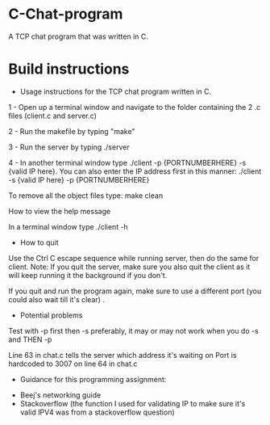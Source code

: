 # C-Chat-program
A TCP chat program that was written in C.

# Build instructions

* Usage instructions for the TCP chat program written in C.

1 - Open up a terminal window and navigate to the folder containing the 2 .c files (client.c and server.c)

2 - Run the makefile by typing "make" 

3 - Run the server by typing ./server

4 - In another terminal window  type ./client -p {PORTNUMBERHERE} -s {valid IP here}. You can also enter the IP address first in this manner: ./client -s {valid IP here} -p {PORTNUMBERHERE}


To remove all the object files type: make clean


How to view the help message 

In a terminal window type ./client -h

* How to quit 

Use the Ctrl C escape sequence while running server, then do the same for client.
Note: If you quit the server, make sure you also quit the client as it will keep running it the background if you don't. 

If you quit and run the program again, make sure to use a different port (you could also wait till it's clear) . 

* Potential problems

Test with -p first then -s preferably, it may or may not work when you do -s and THEN -p

Line 63 in chat.c tells the server which address it's waiting on
Port is hardcoded to 3007 on line 64 in chat.c

* Guidance for this programming assignment:

- Beej's networking guide
- Stackoverflow (the function I used for validating IP to make sure it's valid IPV4 was from a stackoverflow question)
